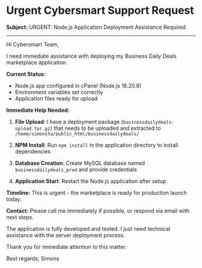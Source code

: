 # Urgent Cybersmart Support Request

**Subject:** URGENT: Node.js Application Deployment Assistance Required

---

Hi Cybersmart Team,

I need immediate assistance with deploying my Business Daily Deals marketplace application.

**Current Status:**
- Node.js app configured in cPanel (Node.js 18.20.8)
- Environment variables set correctly
- Application files ready for upload

**Immediate Help Needed:**
1. **File Upload**: I have a deployment package (`businessdailydeals-upload.tar.gz`) that needs to be uploaded and extracted to `/home/simonsta/public_html/businessdailydeals/`

2. **NPM Install**: Run `npm install` in the application directory to install dependencies

3. **Database Creation**: Create MySQL database named `businessdailydeals_prod` and provide credentials

4. **Application Start**: Restart the Node.js application after setup

**Timeline:** This is urgent - the marketplace is ready for production launch today.

**Contact:** Please call me immediately if possible, or respond via email with next steps.

The application is fully developed and tested. I just need technical assistance with the server deployment process.

Thank you for immediate attention to this matter.

Best regards,
Simons